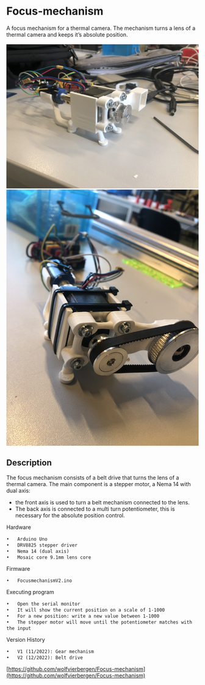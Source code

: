 # Focus-mechanism

A focus mechanism for a thermal camera.
The mechanism turns a lens of a thermal camera and keeps it’s absolute position.<br><br>
![without camera](https://github.com/wolfvierbergen/Focus-mechanism/blob/main/Images%20focus%20mechanism/IMG_1715.jpg?raw=true)<br>
![with camera](https://github.com/wolfvierbergen/Focus-mechanism/blob/main/Images%20focus%20mechanism/IMG_2508.jpg?raw=true)
## Description
The focus mechanism consists of a belt drive that turns the lens of a thermal camera.
The main component is a  stepper motor, a Nema 14 with dual axis: 
- the front axis is used to turn a belt mechanism connected to the lens.
- The back axis is connected to a multi turn potentiometer, this is necessary for the absolute position control.

Hardware

	•	Arduino Uno
	•	DRV8825 stepper driver
	•	Nema 14 (dual axis)
	•	Mosaic core 9.1mm lens core

Firmware

	•	FocusmechanismV2.ino

Executing program

	•	Open the serial monitor
	•	It will show the current position on a scale of 1-1000
	•	For a new position: write a new value between 1-1000
	•	The stepper motor will move until the potentiometer matches with the input

Version History
	
	•	V1 (11/2022): Gear mechanism
	•	V2 (12/2022): Belt drive 


[https://github.com/wolfvierbergen/Focus-mechanism](https://github.com/wolfvierbergen/Focus-mechanism)
